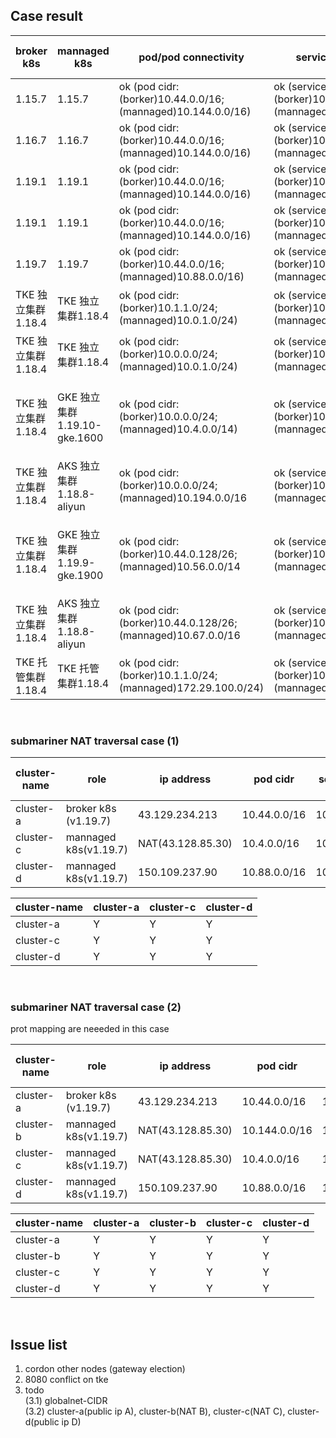 
## Case result

|     broker k8s     |         mannaged k8s          |                     pod/pod connectivity                     |                        service discovery                         |         CNI version       |  deployment mode | kube-proxy mode |        note       |
|   -------------    |         -------------         |                         -------------                        |                          -------------                           |        -------------      |   -------------  |  -------------  |    -------------  |
|      1.15.7        |            1.15.7             | ok (pod cidr: (borker)10.44.0.0/16; (mannaged)10.144.0.0/16) | ok (service cidr: (borker)10.45.0.0/16; (mannaged)10.145.0.0/16) |       flannel v0.14.0     |    On-Premise    |    iptables     | subctl v0.6.0-dev |
|      1.16.7        |            1.16.7             | ok (pod cidr: (borker)10.44.0.0/16; (mannaged)10.144.0.0/16) | ok (service cidr: (borker)10.45.0.0/16; (mannaged)10.145.0.0/16) |      calicoctl v3.18.4    |    On-Premise    |    iptables     | subctl v0.9.0-dev |
|      1.19.1        |            1.19.1             | ok (pod cidr: (borker)10.44.0.0/16; (mannaged)10.144.0.0/16) | ok (service cidr: (borker)10.45.0.0/16; (mannaged)10.145.0.0/16) |      calicoctl v3.18.4    |    On-Premise    |      ipvs       | subctl v0.9.0 |
|      1.19.1        |            1.19.1             | ok (pod cidr: (borker)10.44.0.0/16; (mannaged)10.144.0.0/16) | ok (service cidr: (borker)10.45.0.0/16; (mannaged)10.145.0.0/16) |      calicoctl v3.18.4    |    On-Premise    |    iptables     | subctl v0.9.0 |
|      1.19.7        |            1.19.7             | ok (pod cidr: (borker)10.44.0.0/16; (mannaged)10.88.0.0/16)  | ok (service cidr: (borker)10.45.0.0/16; (mannaged)10.89.0.0/16   |       flannel v0.14.0     |    On-Premise    |    iptables     | subctl v0.9.0 |
| TKE 独立集群1.18.4 |       TKE 独立集群1.18.4      | ok (pod cidr: (borker)10.1.1.0/24;  (mannaged)10.0.1.0/24)   | ok (service cidr: (borker)10.55.0.0/24; (mannaged)10.155.0.0/24) |           VPC-CNI         |       Cloud      |      ipvs       | subctl v0.9.0 |
| TKE 独立集群1.18.4 |       TKE 独立集群1.18.4      | ok (pod cidr: (borker)10.0.0.0/24;  (mannaged)10.0.1.0/24)   | ok (service cidr: (borker)10.45.0.0/24; (mannaged)10.145.0.0/24) |           VPC-CNI         |       Cloud      |    iptables     | subctl v0.9.0 |
| TKE 独立集群1.18.4 |  GKE 独立集群1.19.10-gke.1600 | ok (pod cidr: (borker)10.0.0.0/24;  (mannaged)10.4.0.0/14)   | ok (service cidr: (borker)10.45.0.0/24; (mannaged)10.8.0.0/20)   | VPC-CNI; VPC-native traffic routing | Cloud  |    iptables     | subctl v0.9.0 |
| TKE 独立集群1.18.4 |   AKS 独立集群1.18.8-aliyun   | ok (pod cidr: (borker)10.0.0.0/24;  (mannaged)10.194.0.0/16  | ok (service cidr: (borker)10.45.0.0/24; (mannaged)172.16.0.0/16  |      VPC-CNI; flannel     |       Cloud      |    iptables     | (borker)subctl v0.9.0; (mannaged)v0.9.1 |
| TKE 独立集群1.18.4 |  GKE 独立集群1.19.9-gke.1900  | ok (pod cidr: (borker)10.44.0.128/26;(mannaged)10.56.0.0/14  | ok (service cidr: (borker)10.44.0.192/26;(mannaged)10.60.0.0/20  |Global Router; VPC-native traffic routing |Cloud|  iptables     | subctl v0.9.1 |
| TKE 独立集群1.18.4 |   AKS 独立集群1.18.8-aliyun   | ok (pod cidr: (borker)10.44.0.128/26;(mannaged)10.67.0.0/16  | ok (service cidr: (borker)10.44.0.192/26;(mannaged)172.16.0.0/16 | Global Router; flannel    |       Cloud      |    iptables     | subctl v0.9.1 |
| TKE 托管集群1.18.4 |       TKE 托管集群1.18.4      | ok (pod cidr: (borker)10.1.1.0/24; (mannaged)172.29.100.0/24)| ok (service cidr: (borker)10.99.0.0/24; (mannaged)10.199.0.0/24  |           VPC-CNI         |       Cloud      |    iptables     | subctl v0.9.0 |

<br>

### submariner NAT traversal case (1)

|    cluster-name    |           role           |        ip address        |         pod cidr         |        service cidr        |         CNI version       |  deployment mode  | kube-proxy mode |        note        |
|   -------------    |      -------------       |      -------------       |       -------------      |        -------------       |        -------------      |   -------------   |  -------------  |    -------------   |
|     cluster-a      |   broker k8s (v1.19.7)   |      43.129.234.213      |       10.44.0.0/16       |        10.45.0.0/16        |       flannel v0.14.0     |    On-Premise     |    iptables     |    subctl v0.9.0   |
|     cluster-c      |  mannaged k8s(v1.19.7)   |     NAT(43.128.85.30)    |       10.4.0.0/16        |         10.5.0.0/16        |       flannel v0.14.0     |    On-Premise     |    iptables     |    subctl v0.9.0   |
|     cluster-d      |  mannaged k8s(v1.19.7)   |      150.109.237.90      |       10.88.0.0/16       |        10.89.0.0/16        |       flannel v0.14.0     |    On-Premise     |    iptables     |    subctl v0.9.0   |



|    cluster-name    |         cluster-a         |        cluster-c         |         cluster-d         |
|   -------------    |       -------------       |      -------------       |       -------------       |
|     cluster-a      |             Y             |            Y             |             Y             |
|     cluster-c      |             Y             |            Y             |             Y             |
|     cluster-d      |             Y             |            Y             |             Y             |


<br>

### submariner NAT traversal case (2)
prot mapping are neeeded in this case 
<br>

|    cluster-name    |           role           |        ip address        |         pod cidr         |        service cidr        |         CNI version       |  deployment mode  | kube-proxy mode |        note        |
|   -------------    |      -------------       |      -------------       |       -------------      |        -------------       |        -------------      |   -------------   |  -------------  |    -------------   |
|     cluster-a      |   broker k8s (v1.19.7)   |      43.129.234.213      |       10.44.0.0/16       |        10.45.0.0/16        |       flannel v0.14.0     |    On-Premise     |    iptables     |    subctl v0.9.1   |
|     cluster-b      |  mannaged k8s(v1.19.7)   |     NAT(43.128.85.30)    |       10.144.0.0/16      |        10.145.0.0/16       |       flannel v0.14.0     |    On-Premise     |    iptables     |    subctl v0.9.1   |
|     cluster-c      |  mannaged k8s(v1.19.7)   |     NAT(43.128.85.30)    |       10.4.0.0/16        |         10.5.0.0/16        |       flannel v0.14.0     |    On-Premise     |    iptables     |    subctl v0.9.1   |
|     cluster-d      |  mannaged k8s(v1.19.7)   |      150.109.237.90      |       10.88.0.0/16       |        10.89.0.0/16        |       flannel v0.14.0     |    On-Premise     |    iptables     |    subctl v0.9.1   |


|    cluster-name    |         cluster-a         |        cluster-b         |        cluster-c         |         cluster-d         |
|   -------------    |       -------------       |      -------------       |      -------------       |       -------------       |
|     cluster-a      |             Y             |            Y             |            Y             |             Y             |
|     cluster-b      |             Y             |            Y             |            Y             |             Y             |
|     cluster-c      |             Y             |            Y             |            Y             |             Y             |
|     cluster-d      |             Y             |            Y             |            Y             |             Y             |

<br>

## Issue list

1. cordon other nodes (gateway election)
2. 8080 conflict on tke
3. todo
	<br>
	(3.1) globalnet-CIDR
	<br>
	(3.2) cluster-a(public ip A), cluster-b(NAT B), cluster-c(NAT C), cluster-d(public ip D)
